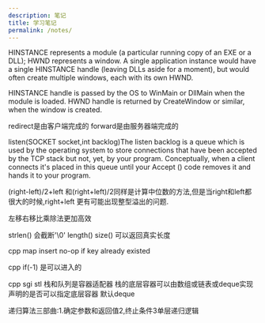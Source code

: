 ```yaml
---
description: 笔记
title: 学习笔记
permalink: /notes/
---
```



HINSTANCE represents a module (a particular running copy of an EXE or a DLL); HWND represents a window. A single application instance would have a single HINSTANCE handle (leaving DLLs aside for a moment), but would often create multiple windows, each with its own HWND.

HINSTANCE handle is passed by the OS to WinMain or DllMain when the module is loaded. HWND handle is returned by CreateWindow or similar, when the window is created.

redirect是由客户端完成的
forward是由服务器端完成的

listen(SOCKET socket,int backlog)The listen backlog is a queue which is used by the operating system to store connections that have been accepted by the TCP stack but not, yet, by your program. Conceptually, 
when a client connects it's placed in this queue until your Accept () code removes it and hands it to your program.

(right-left)/2+left 和(right+left)/2同样是计算中位数的方法,但是当right和left都很大的时候,right+left 更有可能出现整型溢出的问题.

左移右移比乘除法更加高效

strlen() 会截断'\0' length() size() 可以返回真实长度

cpp map insert no-op if key already existed

cpp if(-1) 是可以进入的

cpp sgi stl 栈和队列是容器适配器 栈的底层容器可以由数组或链表或deque实现 
声明的是否可以指定底层容器 默认deque


递归算法三部曲:1.确定参数和返回值2,终止条件3单层递归逻辑

